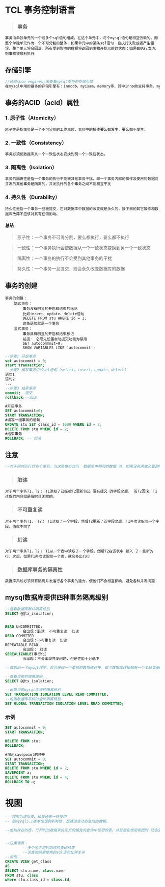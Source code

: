 # TCL 事务控制语言
>### 事务
    事务由单独单元的一个或多个sql语句组成，在这个单元中，每个mysql语句是相互依赖的。而整个单独单元作为一个不可分割的整体，如果单元中的某条sql语句一旦执行失败或者产生错误，整个单元将会回滚。所有受到影响的数据将返回到事物开始以前的状态；如果都执行成功，则事物被顺利执行
## 存储引擎
```php
//通过show engines;来查看mysql支持的存储引擎
在mysql中用的最多的存储引擎有：innodb，myisam，memory等，其中innodb支持事务，myisam、memory等不支持事务
```
## 事务的ACID（acid）属性
### 1. 原子性（Atomicity）
`原子性是指事务是一个不可分割的工作单位，事务中的操作要么都发生，要么都不发生。`
### 2. 一致性（Consistency）
`事务必须使数据库从一个一致性状态变换到另一个一致性状态。`
### 3. 隔离性（Isolation）
`事务的隔离性是指一个事务的执行不能被其他事务干扰，即一个事务内部的操作及使用的数据对并发的其他事务是隔离的，并发执行的各个事务之间不能相互干扰`
### 4. 持久性（Durability）
`持久性是指一个事务一旦被提交，它对数据库中数据的改变就是永久的，接下来的其它操作和数据库故障不应该对其有任何影响。`

#### 总结
>原子性：一个事务不可再分割，要么都执行，要么都不执行

>一致性：一个事务执行会使数据从一个一致状态变换到另一个一致状态

>隔离性：一个事务的执行不会受到其他事务的干扰

>持久性：一个事务一旦提交，则会永久改变数据库的数据

## 事务的创建
    事务的创建：
        隐式事务：
            事务没有明显的开启和结束的标记
            比如insert、update、delete语句
            DELETE FROM stu WHERE id = 1;
            这条语句就是一个事务
        显式事务：
            事务具有明显的开启和结束标记
            前提： 必须先设置自动提交功能为禁用
            SET autocommmit=0;
            SHOW VARIABLES LIKE 'autocommit';
```sql
--步骤1 开启事务
set autocommit = 0;
start transaction;
--步骤2 编写事务中的sql语句（select。insert、update、delete）
语句1
语句2
...
--步骤3 结束事务
commit;--提交
rollback;--回滚

#开启事务
SET autocommit=0;
START TRANSACTION;
#编写一组事务的语句
UPDATE stu SET class_id = 1009 WHERE id = 2;
DELETE FROM stu WHERE id = 2;
#结束事务
ROLLBACK; -- 回滚
```

## 注意
```sql
--对于同时运行的多个事务，当这些事务访问  数据库中相同的数据 时，如果没有采取必要的隔离机制，就会导致各种并发问题
```
>### 脏读
`对于两个事务T1，T2； T1读取了已经被T2更新但还 没有提交 的字段之后， 若T2回滚，T1读取的内容就是临时且无效的。`

>### 不可重复读
`对于两个事务T1， T2； T1读取了一个字段，然后T2更新了该字段之后，T1再次读取同一个字段，值就不同了`

>### 幻读
`对于两个事务T1，T2； T1从一个表中读取了一个字段，然后T2在该表中 插入 了一些新的行。之后，如果T1再次读取同一个表，就会多出几行`

>### 数据库事务的隔离性
`数据库系统必须具有隔离并发运行各个事务的能力，使他们不会相互影响，避免各种并发问题`

## mysql数据库提供四种事务隔离级别
```sql
--查看数据库默认隔离级别
SELECT @@tx_isolation;


READ UNCOMMITTED:
        会出现：脏读  不可重复读  幻读
READ COMMITED
        会出现：不可重复读  幻读
REPEATABLE READ：
        会出现： 幻读
SERIALIZABLE(串行化)
        会出现：不会出现并发问题，但是性能十分低下

--每启动一个mysql程序，就会获得一个单独的数据库连接，每个数据库连接都有一个全局变量@@tx_isolation,表示当前的事务隔离级别

--查看当前的隔离级别
SELECT @@tx_isolation;

--设置当前mysql连接的隔离级别
SET TRANSACTION ISOLATION LEVEL READ COMMITTED;
--设置数据库系统的全局隔离级别
SET GLOBAL TRANSACTION ISOLATION LEVEL READ COMMITTED;

```

### 示例
```sql
SET autocommit = 0;
START TRANSACTION;

DELETE FROM stu;
ROLLBACK;

#演示savepoint的使用
SET autocommit = 0;
START TRANSACTION;
DELETE FROM stu WHERE id = 2;
SAVEPOINT a;
DELETE FROM stu WHERE id = 4;
ROLLBACK TO a;
```

# 视图
```sql
-- 视图为虚拟表，和普通表一样使用
-- 是mysql5.1版本出现的新特性，是通过表动态生成的数据。

--虚拟存在的表，行和列的数据来自定义的属兔的查询中使用的表，并且是在使用视图时 动态生成的,只保存了sql逻辑，不保存查询结果


--应用场景：
        --多个地方用到同样的查询结果
        --该查询结果使用的sql语句比较复杂
--示例：
CREATE VIEW get_class
AS
SELECT stu.name, class.name
FROM stu, class
where stu.class_id = class.id;

```